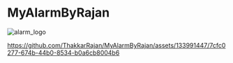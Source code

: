 # MyAlarmByRajan

![alarm_logo](https://github.com/ThakkarRajan/MyAlarmByRajan/assets/133991447/e172faab-d15b-4f84-9d19-0b23d4df1ff6=250x250)

https://github.com/ThakkarRajan/MyAlarmByRajan/assets/133991447/7cfc0277-674b-44b0-8534-b0a6cb8004b6

